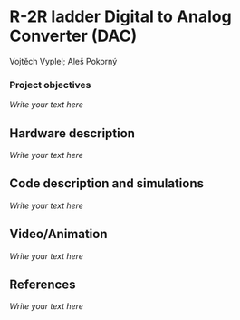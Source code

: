 # R-2R ladder Digital to Analog Converter (DAC)
Vojtěch Vyplel; Aleš Pokorný

### Project objectives

*Write your text here*


## Hardware description

*Write your text here*


## Code description and simulations

*Write your text here*


## Video/Animation

*Write your text here*


## References

*Write your text here*
